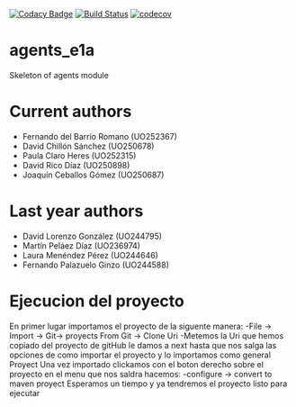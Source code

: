 [![Codacy Badge](https://api.codacy.com/project/badge/Grade/0a046654f6854ebe8d1c43214f72337a)](https://www.codacy.com/app/jelabra/Agents_e1a?utm_source=github.com&amp;utm_medium=referral&amp;utm_content=Arquisoft/Agents_e1a&amp;utm_campaign=Badge_Grade)
[![Build Status](https://travis-ci.org/Arquisoft/Agents_e1a.svg?branch=master)](https://travis-ci.org/Arquisoft/Agents_e1a)
[![codecov](https://codecov.io/gh/Arquisoft/Agents_e1a/branch/master/graph/badge.svg)](https://codecov.io/gh/Arquisoft/Agents_e1a)


# agents_e1a

Skeleton of agents module

# Current authors

- Fernando del Barrio Romano (UO252367)
- David Chillón Sánchez (UO250678)
- Paula Claro Heres (UO252315)
- David Rico Díaz (UO250898)
- Joaquín Ceballos Gómez (UO250687)


# Last year authors

- David Lorenzo González (UO244795)
- Martín Peláez Díaz (UO236974)
- Laura Menéndez Pérez (UO244646)
- Fernando Palazuelo Ginzo (UO244588)

# Ejecucion del proyecto
	
 En primer lugar importamos el proyecto de la siguente manera:
	-File -> Import -> Git-> proyects From Git -> Clone Uri
	-Metemos la Uri que hemos copiado del proyecto de gitHub 
		le damos a next hasta que nos salga las opciones de como
		importar el proyecto y lo importamos como general Proyect
 Una vez importado clickamos con el boton derecho sobre el proyecto
 en el menu que nos saldra hacemos:
		-configure -> convert to maven proyect
 Esperamos un tiempo y ya tendremos el proyecto listo para ejecutar
 
 
	 